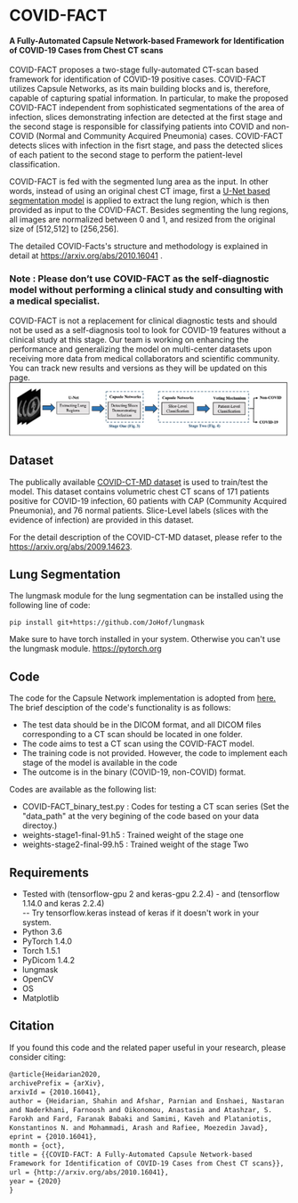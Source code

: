 # COVID-FACT
<h4>A Fully-Automated Capsule Network-based Framework for Identification of COVID-19 Cases from Chest CT scans</h4>

COVID-FACT proposes a two-stage fully-automated CT-scan based framework for identification of COVID-19 positive cases. COVID-FACT utilizes Capsule Networks, as its main building blocks and is, therefore, capable of capturing spatial information. In particular, to make the proposed COVID-FACT independent from sophisticated segmentations of the area of infection, slices demonstrating infection are detected
at the first stage and the second stage is responsible for classifying patients into COVID and non-COVID (Normal and Community Acquired Pneumonia) cases. COVID-FACT detects slices with infection in the fisrt stage, and pass the detected slices of each patient to the second stage to perform the patient-level classification.

COVID-FACT is fed with the segmented lung area as the input. In other words, instead of using an original chest CT image, first a <a href="https://github.com/JoHof/lungmask"> U-Net based segmentation model</a> is applied to extract the lung region, which is then provided as input to the COVID-FACT. Besides segmenting the lung regions, all images are normalized between 0 and 1, and resized from the original size of [512,512] to [256,256].

The detailed COVID-Facts's structure and methodology is explained in detail at https://arxiv.org/abs/2010.16041 .

<h3>Note : Please don’t use COVID-FACT as the self-diagnostic model without performing a clinical study and consulting with a medical specialist.</h3>
COVID-FACT is not a replacement for clinical diagnostic tests and should not be used as a self-diagnosis tool to look for COVID-19 features without a clinical study at this stage. Our team is working on enhancing the performance and generalizing the model on multi-center datasets upon receiving more data from medical collaborators and scientific community. You can track new results and versions as they will be updated on this page.<br>

<img src="https://github.com/ShahinSHH/COVID-FACT/blob/main/Figures/method.jpg"/>

## Dataset
The publically available <a href="https://github.com/ShahinSHH/COVID-CT-MD">COVID-CT-MD dataset</a> is used to train/test the model.
This dataset contains volumetric chest CT scans of 171 patients positive for COVID-19 infection, 60 patients with CAP (Community Acquired Pneumonia), and 76 normal patients. Slice-Level labels (slices with the evidence of infection) are provided in this dataset.

For the detail description of the COVID-CT-MD dataset, please refer to the <a href="https://arxiv.org/abs/2009.14623">https://arxiv.org/abs/2009.14623</a>.

## Lung Segmentation
The lungmask module for the lung segmentation can be installed using the following line of code:
```
pip install git+https://github.com/JoHof/lungmask
```
Make sure to have torch installed in your system. Otherwise you can't use the lungmask module.
<a href = "https://pytorch.org">https://pytorch.org</a>

## Code
The code for the Capsule Network implementation is adopted from <a href="https://keras.io/examples/cifar10_cnn_capsule/">here.</a>
The brief desciption of the code's functionality is as follows:
* The test data should be in the DICOM format, and all DICOM files corresponding to a CT scan should be located in one folder.
* The code aims to test a CT scan using the COVID-FACT model.
* The training code is not provided. However, the code to implement each stage of the model is available in the code
* The outcome is in the binary (COVID-19, non-COVID) format.

Codes are available as the following list:

* COVID-FACT_binary_test.py : Codes for testing a CT scan series (Set the "data_path" at the very begining of the code based on your data directoy.)
* weights-stage1-final-91.h5 : Trained weight of the stage one
* weights-stage2-final-99.h5 : Trained weight of the stage Two

## Requirements
* Tested with (tensorflow-gpu 2 and keras-gpu 2.2.4) - and (tensorflow 1.14.0 and keras 2.2.4)<br>
-- Try tensorflow.keras instead of keras if it doesn't work in your system.
* Python 3.6
* PyTorch 1.4.0
* Torch 1.5.1
* PyDicom 1.4.2
* lungmask
* OpenCV
* OS
* Matplotlib


## Citation
If you found this code and the related paper useful in your research, please consider citing:

```
@article{Heidarian2020,
archivePrefix = {arXiv},
arxivId = {2010.16041},
author = {Heidarian, Shahin and Afshar, Parnian and Enshaei, Nastaran and Naderkhani, Farnoosh and Oikonomou, Anastasia and Atashzar, S. Farokh and Fard, Faranak Babaki and Samimi, Kaveh and Plataniotis, Konstantinos N. and Mohammadi, Arash and Rafiee, Moezedin Javad},
eprint = {2010.16041},
month = {oct},
title = {{COVID-FACT: A Fully-Automated Capsule Network-based Framework for Identification of COVID-19 Cases from Chest CT scans}},
url = {http://arxiv.org/abs/2010.16041},
year = {2020}
}

```


